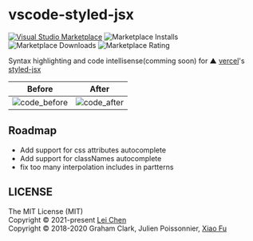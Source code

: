 # vscode-styled-jsx

[![Visual Studio Marketplace](https://img.shields.io/visual-studio-marketplace/v/blanu.vscode-styled-jsx?color=brightgreen&label=Visual%20Studio%20Marketplace)](https://marketplace.visualstudio.com/items?itemName=blanu.vscode-styled-jsx)
![Marketplace Installs](https://img.shields.io/visual-studio-marketplace/i/blanu.vscode-styled-jsx)
![Marketplace Downloads](https://img.shields.io/visual-studio-marketplace/d/blanu.vscode-styled-jsx)
![Marketplace Rating](https://img.shields.io/visual-studio-marketplace/r/blanu.vscode-styled-jsx)

Syntax highlighting and code intellisense(comming soon) for ▲ [vercel](https://github.com/vercel)'s [styled-jsx](https://github.com/vercel/styled-jsx)

Before                     | After 
:-------------------------:|:-------------------------:
![code_before](https://user-images.githubusercontent.com/14012511/141645937-4497eecd-ed68-4a5b-979c-ff370ae2fb18.png) | ![code_after](https://user-images.githubusercontent.com/14012511/141645640-cd77350d-ab6a-4637-b744-521431a6ad45.png)

## Roadmap

* Add support for css attributes autocomplete
* Add support for classNames autocomplete
* fix too many interpolation includes in partterns

## LICENSE

The MIT License (MIT) <br/>
Copyright © 2021-present [Lei Chen](https://github.com/iChenLei) <br/>
Copyright © 2018-2020 Graham Clark, Julien Poissonnier, [Xiao Fu](https://github.com/iFwu)
